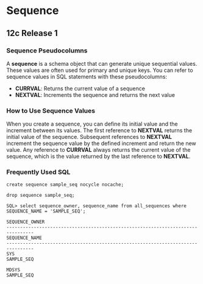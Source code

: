 # Sequence

## 12c Release 1

### Sequence Pseudocolumns

A **sequence** is a schema object that can generate unique sequential values.
These values are often used for primary and unique keys.
You can refer to sequence values in SQL statements with these pseudocolumns:
- **CURRVAL**: Returns the current value of a sequence
- **NEXTVAL**: Increments the sequence and returns the next value

### How to Use Sequence Values

When you create a sequence, you can define its initial value and the increment between its values.
The first reference to **NEXTVAL** returns the initial value of the sequence.
Subsequent references to **NEXTVAL** increment the sequence value by the defined increment and return the new value.
Any reference to **CURRVAL** always returns the current value of the sequence, which is the value returned by the last reference to **NEXTVAL**.

### Frequently Used SQL

```
create sequence sample_seq nocycle nocache;

drop sequence sample_seq;

SQL> select sequence_owner, sequence_name from all_sequences where SEQUENCE_NAME = 'SAMPLE_SEQ';

SEQUENCE_OWNER
--------------------------------------------------------------------------------
SEQUENCE_NAME
--------------------------------------------------------------------------------
SYS
SAMPLE_SEQ

MDSYS
SAMPLE_SEQ
```
